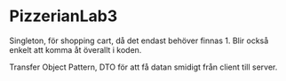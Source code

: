 # PizzerianLab3

Singleton, för shopping cart, då det endast behöver finnas 1. Blir också enkelt att komma åt överallt i koden. 

Transfer Object Pattern, DTO för att få datan smidigt från client till server.
